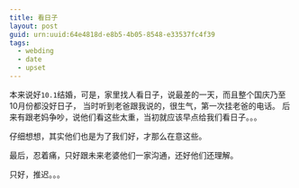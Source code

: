 ```yaml
---
title: 看日子
layout: post
guid: urn:uuid:64e4818d-e8b5-4b05-8548-e33537fc4f39
tags:
  - webding
  - date
  - upset
---
```



本来说好`10.1`结婚，可是，家里找人看日子，说最差的一天，而且整个国庆乃至10月份都没好日子，
当时听到老爸跟我说的，很生气，第一次挂老爸的电话。
后来有跟老妈争吵，说他们看这些太重，当初就应该早点给我们看日子。。。

仔细想想，其实他们也是为了我们好，才那么在意这些。

最后，忍着痛，只好跟未来老婆他们一家沟通，还好他们还理解。

只好，推迟。。。


